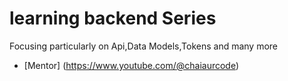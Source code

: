 # learning backend Series 
Focusing particularly on Api,Data Models,Tokens and many more 
- [Mentor] (https://www.youtube.com/@chaiaurcode)